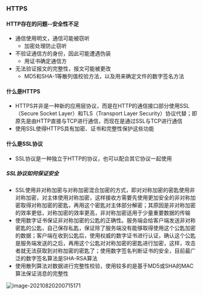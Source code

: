 

### HTTPS



#### HTTP存在的问题--安全性不足

- 通信使用明文，通信可能被窃听
  - 加密处理防止窃听
- 不验证通信方的身份，因此可能遭遇伪装
  - 用证书确定通信方
- 无法验证报文的完整性，报文可能被更改
  - MD5和SHA-1等散列值校验方法，以及用来确定文件的数字签名方法



#### 什么是HTTPS

- HTTPS并非是一种新的应用层协议，而是在HTTP的通信接口部分使用SSL（Secure Socket Layer）和TLS（Transport Layer Security）协议代替；即原先是由HTTP直接与TCP进行通信，而现在是通过SSL与TCP进行通信
- 使用SSL使得HTTPS具有加密、证书和完整性保护这些功能



#### 什么是SSL协议

- SSL协议是一种独立于HTTP的协议，也可以配合其它协议一起使用

##### SSL协议如何保证安全

- SSL使用非对称加密与对称加密混合加密的方式，即对对称加密的密匙使用非对称加密，对主体使用对称加密，这样接收方需要先使用更加安全的非对称加密取得对称加密的密匙，再用这个密匙对主体部分解密；其原因是非对称加密的效率更低，对称加密的效率更高，非对称加密适用于少量重要数据的传输
- 使用数字证书保证非对称加密的公匙的正确性。服务端会给客户端发送非对称密匙的公匙，自己保存私匙，保证除了服务端没有能够取得使用这个公匙加密的数据；客户端在收到公匙后，使用权威的数字证书进行认证，确认这个公匙是服务端发送的之后，再用这个公匙对对称加密的密匙进行加密，这样，攻击者就无法获取到对称加密的密匙了；使用数字签名判断证书的安全，目前最广泛的数字签名算法是SHA-RSA算法
- 使用散列算法对数据进行完整性校验，使用较多的是基于MD5或SHA的MAC算法保证消息的完整性



![image-20210820200715171](C:\Users\皮卡丘\AppData\Roaming\Typora\typora-user-images\image-20210820200715171.png)